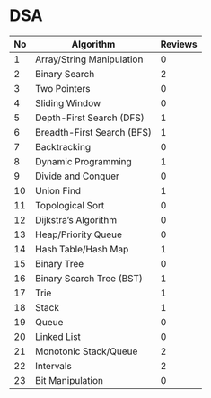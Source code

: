 # DSA

| No | Algorithm | Reviews |
|----|-----------------------------|-------------------|
| 1  | Array/String Manipulation   | 0                 |
| 2  | Binary Search               | 2                 |
| 3  | Two Pointers                | 0                 |
| 4  | Sliding Window              | 0                 |
| 5  | Depth-First Search (DFS)    | 1                 |
| 6  | Breadth-First Search (BFS)  | 1                 |
| 7  | Backtracking                | 0                 |
| 8  | Dynamic Programming         | 1                 |
| 9  | Divide and Conquer          | 0                 |
| 10 | Union Find                  | 1                 |
| 11 | Topological Sort            | 0                 |
| 12 | Dijkstra’s Algorithm        | 0                 |
| 13 | Heap/Priority Queue         | 0                 |
| 14 | Hash Table/Hash Map         | 1                 |
| 15 | Binary Tree                 | 0                 |
| 16 | Binary Search Tree (BST)    | 1                 |
| 17 | Trie                        | 1                 |
| 18 | Stack                       | 1                 |
| 19 | Queue                       | 0                 |
| 20 | Linked List                 | 0                 |
| 21 | Monotonic Stack/Queue       | 2                 |
| 22 | Intervals                   | 2                 |
| 23 | Bit Manipulation            | 0                 |
